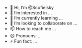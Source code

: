 - 👋 Hi, I’m @Scofielsky
- 👀 I’m interested in ...
- 🌱 I’m currently learning ...
- 💞️ I’m looking to collaborate on ...
- 📫 How to reach me ...
- 😄 Pronouns: ...
- ⚡ Fun fact: ...

<!---
Scofielsky/Scofielsky is a ✨ special ✨ repository because its `README.md` (this file) appears on your GitHub profile.
You can click the Preview link to take a look at your changes.
--->
